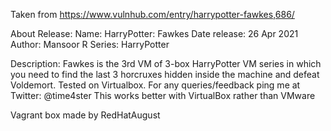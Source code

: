Taken from https://www.vulnhub.com/entry/harrypotter-fawkes,686/ 

About Release:
    Name: HarryPotter: Fawkes
    Date release: 26 Apr 2021
    Author: Mansoor R
    Series: HarryPotter

Description:
    Fawkes is the 3rd VM of 3-box HarryPotter VM series in which you need to find the last 3 horcruxes hidden inside the machine and defeat Voldemort.
    Tested on Virtualbox.
    For any queries/feedback ping me at Twitter: @time4ster
    This works better with VirtualBox rather than VMware 

Vagrant box made by RedHatAugust
